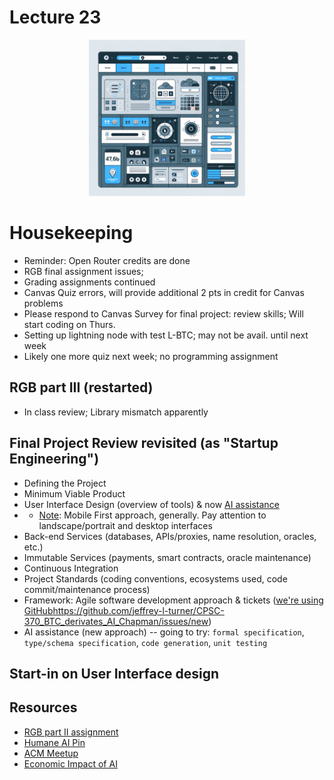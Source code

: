 # Lecture 23

<div align="center">
  <img src="./SPA_img.png" width="250" height="250" />
</div>

# Housekeeping

- Reminder: Open Router credits are done
- RGB final assignment issues; 
- Grading assignments continued
- Canvas Quiz errors, will provide additional 2 pts in credit for Canvas problems
- Please respond to Canvas Survey for final project: review skills; Will start coding on Thurs.
- Setting up lightning node with test L-BTC; may not be avail. until next week
- Likely one more quiz next week; no programming assignment

## RGB part III (restarted)

* In class review; Library mismatch apparently

## Final Project Review revisited (as "Startup Engineering")

- Defining the Project
- Minimum Viable Product
- User Interface Design (overview of tools) & now [AI assistance](https://app.uizard.io/)
- * [Note](https://www.interaction-design.org/literature/topics/mobile-first): Mobile First approach, generally. Pay attention to landscape/portrait and desktop interfaces
- Back-end Services (databases, APIs/proxies, name resolution, oracles, etc.)
- Immutable Services (payments, smart contracts, oracle maintenance)
- Continuous Integration
- Project Standards (coding conventions, ecosystems used, code commit/maintenance process)
- Framework: Agile software development approach & tickets ([we're using GitHub]()https://github.com/jeffrey-l-turner/CPSC-370_BTC_derivates_AI_Chapman/issues/new)
- AI assistance (new approach) -- going to try: `formal specification`, `type/schema specification`, `code generation`, `unit testing`

## Start-in on User Interface design

## Resources

* [RGB part II assignment](../assignments/31_Oct_2023.md)
* [Humane AI Pin](https://mashable.com/article/humane-ai-pin-futuristic-features)
* [ACM Meetup](https://meetu.ps/e/MBXNY/hvZVH/i)
* [Economic Impact of AI](https://podcasts.apple.com/us/podcast/what-bitcoin-did/id1317356120?i=1000632835640)
